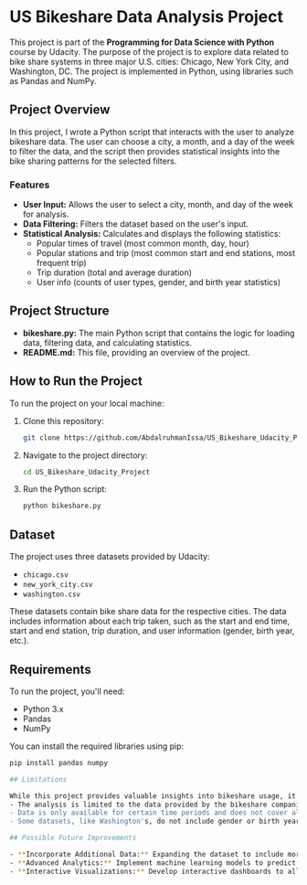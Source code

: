# US Bikeshare Data Analysis Project

This project is part of the **Programming for Data Science with Python** course by Udacity. The purpose of the project is to explore data related to bike share systems in three major U.S. cities: Chicago, New York City, and Washington, DC. The project is implemented in Python, using libraries such as Pandas and NumPy.

## Project Overview

In this project, I wrote a Python script that interacts with the user to analyze bikeshare data. The user can choose a city, a month, and a day of the week to filter the data, and the script then provides statistical insights into the bike sharing patterns for the selected filters.

### Features

- **User Input:** Allows the user to select a city, month, and day of the week for analysis.
- **Data Filtering:** Filters the dataset based on the user's input.
- **Statistical Analysis:** Calculates and displays the following statistics:
  - Popular times of travel (most common month, day, hour)
  - Popular stations and trip (most common start and end stations, most frequent trip)
  - Trip duration (total and average duration)
  - User info (counts of user types, gender, and birth year statistics)

## Project Structure

- **bikeshare.py:** The main Python script that contains the logic for loading data, filtering data, and calculating statistics.
- **README.md:** This file, providing an overview of the project.

## How to Run the Project

To run the project on your local machine:

1. Clone this repository:
    ```bash
    git clone https://github.com/AbdalruhmanIssa/US_Bikeshare_Udacity_Project.git
    ```
2. Navigate to the project directory:
    ```bash
    cd US_Bikeshare_Udacity_Project
    ```
3. Run the Python script:
    ```bash
    python bikeshare.py
    ```

## Dataset

The project uses three datasets provided by Udacity:
- `chicago.csv`
- `new_york_city.csv`
- `washington.csv`

These datasets contain bike share data for the respective cities. The data includes information about each trip taken, such as the start and end time, start and end station, trip duration, and user information (gender, birth year, etc.).

## Requirements

To run the project, you'll need:
- Python 3.x
- Pandas
- NumPy

You can install the required libraries using pip:
```bash
pip install pandas numpy

## Limitations

While this project provides valuable insights into bikeshare usage, it has some limitations:
- The analysis is limited to the data provided by the bikeshare companies for the selected cities and may not be representative of the entire population's usage patterns.
- Data is only available for certain time periods and does not cover all months or years.
- Some datasets, like Washington's, do not include gender or birth year information, limiting demographic analysis.

## Possible Future Improvements

- **Incorporate Additional Data:** Expanding the dataset to include more cities or data from different years could provide a more comprehensive analysis.
- **Advanced Analytics:** Implement machine learning models to predict bikeshare usage patterns based on weather, day of the week, or other factors.
- **Interactive Visualizations:** Develop interactive dashboards to allow users to explore the data more intuitively.
